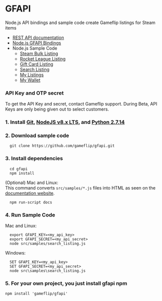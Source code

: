 # GFAPI

Node.js API bindings and sample code create Gameflip listings for Steam items
* [REST API documentation](https://gameflip.github.io/gfapi)
* [Node.js GFAPI Bindings](https://gameflip.github.io/gfapi/gfapi/0.1.1/GfApi.html)
* Node.js Sample Code
  * [Steam Bulk Listing](https://gameflip.github.io/gfapi/samples/bulk_listing.html)
  * [Rocket League Listing](https://gameflip.github.io/gfapi/samples/rl_listing.html)
  * [Gift Card Listing](https://gameflip.github.io/gfapi/samples/giftcard_listing.html)
  * [Search Listing](https://gameflip.github.io/gfapi/samples/search_listing.html)
  * [My Listings](https://gameflip.github.io/gfapi/samples/my_listings.html)
  * [My Wallet](https://gameflip.github.io/gfapi/samples/my_wallet.html)

### API Key and OTP secret

To get the API Key and secret, contact Gameflip support.
During Beta, API Keys are only being given out to select customers.

### 1. Install [Git](https://git-scm.com/downloads), [NodeJS v8.x LTS](https://nodejs.org), and [Python 2.7.14](https://www.python.org/downloads/release/python-2714/)

### 2. Download sample code
```
  git clone https://github.com/gameflip/gfapi.git
```

### 3. Install dependencies
```
  cd gfapi
  npm install
```

(Optional) Mac and Linux:  
This command converts `src/samples/*.js` files into HTML as seen on the [documentation website](https://gameflip.github.io/gfapi/samples/search_listing.html).
```
  npm run-script docs
```

### 4. Run Sample Code
Mac and Linux:
```
  export GFAPI_KEY=<my_api_key>
  export GFAPI_SECRET=<my_api_secret>
  node src/samples/search_listing.js
```
Windows:
```
  SET GFAPI_KEY=<my_api_key>
  SET GFAPI_SECRET=<my_api_secret>
  node src\samples\search_listing.js
```

### 5. For your own project, you just install gfapi npm
```
npm install 'gameflip/gfapi'
```
